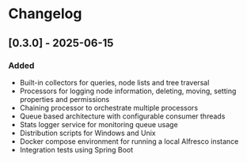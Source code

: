 # Changelog

## [0.3.0] - 2025-06-15
### Added
- Built-in collectors for queries, node lists and tree traversal
- Processors for logging node information, deleting, moving, setting properties and permissions
- Chaining processor to orchestrate multiple processors
- Queue based architecture with configurable consumer threads
- Stats logger service for monitoring queue usage
- Distribution scripts for Windows and Unix
- Docker compose environment for running a local Alfresco instance
- Integration tests using Spring Boot
